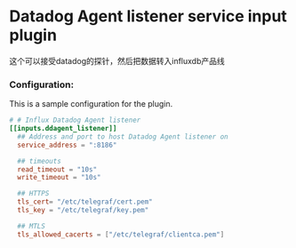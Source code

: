 # Datadog Agent listener service input plugin

这个可以接受datadog的探针，然后把数据转入influxdb产品线

### Configuration:

This is a sample configuration for the plugin.

```toml
# # Influx Datadog Agent listener
[[inputs.ddagent_listener]]
  ## Address and port to host Datadog Agent listener on
  service_address = ":8186"

  ## timeouts
  read_timeout = "10s"
  write_timeout = "10s"

  ## HTTPS
  tls_cert= "/etc/telegraf/cert.pem"
  tls_key = "/etc/telegraf/key.pem"

  ## MTLS
  tls_allowed_cacerts = ["/etc/telegraf/clientca.pem"]
```
